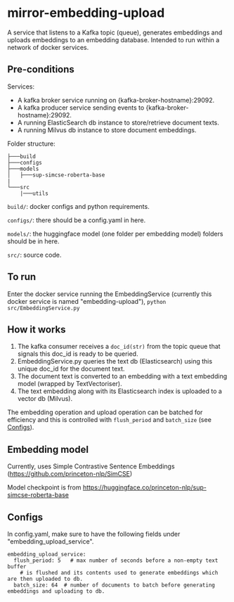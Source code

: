 # mirror-embedding-upload

A service that listens to a Kafka topic (queue), generates embeddings and uploads embeddings to an embedding database.
Intended to run within a network of docker services. 

## Pre-conditions
Services:
- A kafka broker service running on {kafka-broker-hostname}:29092.
- A kafka producer service sending events to {kafka-broker-hostname}:29092.
- A running ElasticSearch db instance to store/retrieve document texts.
- A running Milvus db instance to store document embeddings.

Folder structure:
```
├───build
├───configs
├───models
│   ├───sup-simcse-roberta-base
|
└───src
    |───utils
```

`build/`: docker configs and python requirements.

`configs/`: there should be a config.yaml in here.

`models/`: the huggingface model (one folder per embedding model) folders should be in here.

`src/`: source code.

## To run
Enter the docker service running the EmbeddingService (currently this docker service is named "embedding-upload"),
`python src/EmbeddingService.py`

## How it works
1. The kafka consumer receives a `doc_id(str)` from the topic queue that signals this doc_id is ready to be queried.
1. EmbeddingService.py queries the text db (Elasticsearch) using this unique doc_id for the document text.
1. The document text is converted to an embedding with a text embedding model (wrapped by TextVectoriser).
1. The text embedding along with its Elasticsearch index is uploaded to a vector db (Milvus).

The embedding operation and upload operation can be batched for efficiency and this is controlled with `flush_period`
and  `batch_size` (see [Configs](#configs)).

## Embedding model
Currently, uses Simple Contrastive Sentence Embeddings (https://github.com/princeton-nlp/SimCSE)

Model checkpoint is from https://huggingface.co/princeton-nlp/sup-simcse-roberta-base

## Configs
In config.yaml, make sure to have the following fields under "embedding_upload_service".
```
embedding_upload_service:
  flush_period: 5   # max number of seconds before a non-empty text buffer
    # is flushed and its contents used to generate embeddings which are then uploaded to db.
  batch_size: 64  # number of documents to batch before generating embeddings and uploading to db.
```

